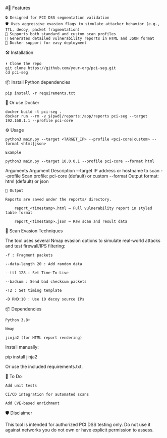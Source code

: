 #🚀 Features

    🔒 Designed for PCI DSS segmentation validation
    🛡️ Uses aggressive evasion flags to simulate attacker behavior (e.g., TTL, decoy, packet fragmentation)
    🧪 Supports both standard and custom scan profiles
    📄 Generates detailed vulnerability reports in HTML and JSON format
    🐳 Docker support for easy deployment


🛠️ Installation
```
⬇️ Clone the repo
git clone https://github.com/your-org/pci-seg.git
cd pci-seg
```

📦 Install Python dependencies
```
pip install -r requirements.txt
```
🐳 Or use Docker
```
docker build -t pci-seg .
docker run --rm -v $(pwd)/reports:/app/reports pci-seg --target 192.168.1.1 --profile pci-core
```
⚙️ Usage
```
python3 main.py --target <TARGET_IP> --profile <pci-core|custom> --format <html|json>

Example

python3 main.py --target 10.0.0.1 --profile pci-core --format html
```

Arguments
Argument	Description
--target	IP address or hostname to scan
--profile	Scan profile: pci-core (default) or custom
--format	Output format: html (default) or json
```
📄 Output

Reports are saved under the reports/ directory.

    report_<timestamp>.html – Full vulnerability report in styled table format

    report_<timestamp>.json – Raw scan and result data
```
🔧 Scan Evasion Techniques

The tool uses several Nmap evasion options to simulate real-world attacks and test firewall/IPS filtering:

    -f : Fragment packets

    --data-length 20 : Add random data

    --ttl 128 : Set Time-To-Live

    --badsum : Send bad checksum packets

    -T2 : Set timing template

    -D RND:10 : Use 10 decoy source IPs

📦 Dependencies

    Python 3.8+

    Nmap

    jinja2 (for HTML report rendering)

Install manually:

pip install jinja2

Or use the included requirements.txt.

📌 To Do

    Add unit tests

    CI/CD integration for automated scans

    Add CVE-based enrichment

🛡️ Disclaimer

This tool is intended for authorized PCI DSS testing only. Do not use it against networks you do not own or have explicit permission to assess.
